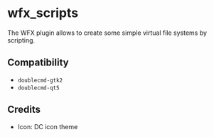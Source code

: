 wfx_scripts
========
The WFX plugin allows to create some simple virtual file systems by scripting.

## Compatibility
- `doublecmd-gtk2`
- `doublecmd-qt5`

## Credits
- Icon: DC icon theme
